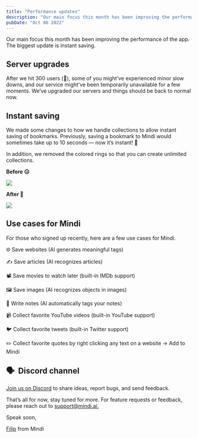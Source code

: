 ```yaml
---
title: "Performance updates"
description: "Our main focus this month has been improving the performance of the app. The biggest update is instant saving."
pubDate: "Oct 06 2022"
---
```


Our main focus this month has been improving the performance of the app. The biggest update is instant saving.

## Server upgrades

After we hit 300 users (🥳), some of you might’ve experienced minor slow downs, and our service might’ve been temporarily unavailable for a few moments. We’ve upgraded our servers and things should be back to normal now.

## Instant saving

We made some changes to how we handle collections to allow instant saving of bookmarks. Previously, saving a bookmark to Mindi would sometimes take up to 10 seconds — now it’s instant! 🤯 

In addition, we removed the colored rings so that you can create unlimited collections. 

**Before 😑**

![](https://bucket.mlcdn.com/a/3732/3732146/images/666e0156e990768d905bb2b13ea85f1c5261ccb9.gif)

**After 💨**

![](https://bucket.mlcdn.com/a/3732/3732146/images/321ba5bf10fb2f04149be0f6d5513caf34e501c5.gif)

## Use cases for Mindi

For those who signed up recently, here are a few use cases for Mindi.

🌐 Save websites (AI generates meaningful tags)

✍️ Save articles (AI recognizes articles)

📽️ Save movies to watch later (built-in IMDb support)

🖼️ Save images (AI recognizes objects in images)

📝 Write notes (AI automatically tags your notes)

📹 Collect favorite YouTube videos (built-in YouTube support)

🐦 Collect favorite tweets (built-in Twitter support)

✏️ Collect favorite quotes by right clicking any text on a website -> ﻿Add to Mindi

## 🗣  Discord channel

[Join us on Discord](https://discord.com/invite/Ctcz5GpG2Y) to share ideas, report bugs, and send feedback.

That’s all for now, stay tuned for more. For feature requests or feedback, please reach out to [support@mindi.ai.](mailto:support@mindi.ai.)

Speak soon,

[Filip](https://twitter.com/@filipistyping) from Mindi